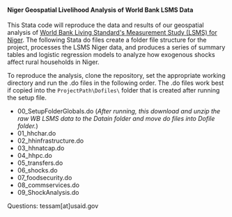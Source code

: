 #### Niger Geospatial Livelihood Analysis of World Bank LSMS Data

This Stata code will reproduce the data and results of our geospatial analysis of [World Bank Living Standard's Measurement Study (LSMS) for Niger][1]. The following Stata do files create a folder file structure for the project, processes the LSMS Niger data, and produces a series of summary tables and logistic regression models to analyze how exogenous shocks affect rural households in Niger. 

To reproduce the analysis, clone the repository, set the appropriate working directory and run the .do files in the following order. The .do files work best if copied into the ```ProjectPath\Dofiles\``` folder that is created after running the setup file.
* 00_SetupFolderGlobals.do  (_After running, this download and unzip the raw WB LSMS data to the Datain folder and move do files into Dofile folder._)
* 01_hhchar.do
* 02_hhinfrastructure.do
* 03_hhnatcap.do
* 04_hhpc.do
* 05_transfers.do
* 06_shocks.do
* 07_foodsecurity.do
* 08_commservices.do
* 09_ShockAnalysis.do

Questions: tessam[at]usaid.gov

[1]: http://web.worldbank.org/WBSITE/EXTERNAL/EXTDEC/EXTRESEARCH/EXTLSMS/EXTSURAGRI/0,,contentMDK:23353883~pagePK:64168445~piPK:64168309~theSitePK:7420261,00.html
